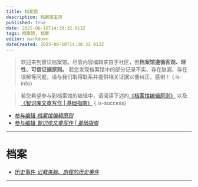 ```yaml
---
title: 档案馆 
description: 档案馆主页
published: true
date: 2025-06-10T14:38:32.913Z
tags: 档案馆, 档案
editor: markdown
dateCreated: 2025-06-10T14:38:32.913Z
---
```


> 欢迎来到智识档案馆。尽管内容编辑来自于社区，但**档案馆遵循客观、理性、可信证据原则。** 若您发现档案馆中的部分记录不实、存在缺漏、存在误解等问题，请与我们取得联系并提供相关证据以便纠正，感谢！
{.is-info}

> 若您希望参与到档案馆的编辑中，请阅读下述的[《档案馆编辑原则》](/智识库/档案馆/档案馆编辑原则/) 以及[《智识库文章写作 | 基础指南》](/智识库/智识库协作/智识库文章写作-基础指南)
{.is-success}




<ul class="links-list">
  <li>
    <a href="/智识库/档案馆/档案馆编辑原则/" class="is-internal-link is-valid-page">参与编辑
      <em>档案馆编辑原则</em>
    </a>
  </li>
 <li>
    <a href="/智识库/智识库协作/智识库文章写作-基础指南" class="is-internal-link is-valid-page">参与编辑
      <em>智识库文章写作 | 基础指南</em>
    </a>
  </li>
</ul>

---

# 档案

<ul class="links-list">
  <li>
    <a href="/智识库/档案馆/历史事件/" class="is-internal-link is-valid-page">历史事件
      <em>记载类脑、旅程的历史事件</em>
    </a>
  </li>
</ul>

---